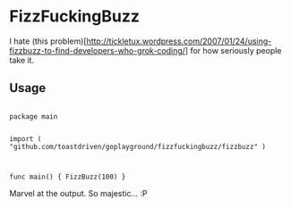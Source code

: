 FizzFuckingBuzz
===============

I hate (this problem)[http://tickletux.wordpress.com/2007/01/24/using-fizzbuzz-to-find-developers-who-grok-coding/]
for how seriously people take it.


Usage
-----

<code>
package main

import (
    "github.com/toastdriven/goplayground/fizzfuckingbuzz/fizzbuzz"
)

func main() {
    FizzBuzz(100)
}
</code>

Marvel at the output. So majestic... :P

